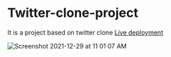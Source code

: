 # Twitter-clone-project
It is a project based on twitter clone
[Live deployment](http://twitterclone-jo.herokuapp.com/)

![Screenshot 2021-12-29 at 11 01 07 AM](https://user-images.githubusercontent.com/93685911/147630423-52a0806c-67e3-44e7-8e51-776130fe0a28.png)

